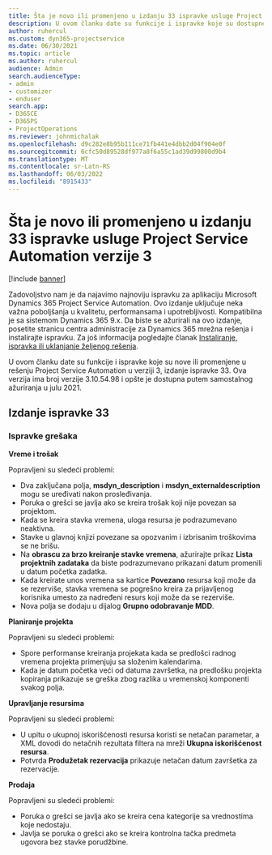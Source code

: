 ```yaml
---
title: Šta je novo ili promenjeno u izdanju 33 ispravke usluge Project Service Automation verzije 3
description: U ovom članku date su funkcije i ispravke koje su dostupne u izdanju 33 ispravke za Project Service Automation u verziji 3.
author: ruhercul
ms.custom: dyn365-projectservice
ms.date: 06/30/2021
ms.topic: article
ms.author: ruhercul
audience: Admin
search.audienceType:
- admin
- customizer
- enduser
search.app:
- D365CE
- D365PS
- ProjectOperations
ms.reviewer: johnmichalak
ms.openlocfilehash: d9c282e8b95b111ce71fb441e4dbb2d04f904e0f
ms.sourcegitcommit: 6cfc50d89528df977a8f6a55c1ad39d99800d9b4
ms.translationtype: MT
ms.contentlocale: sr-Latn-RS
ms.lasthandoff: 06/03/2022
ms.locfileid: "8915433"
---
```

# <a name="whats-new-or-changed-in-project-service-automation-update-release-33-v3"></a>Šta je novo ili promenjeno u izdanju 33 ispravke usluge Project Service Automation verzije 3

[!include [banner](../includes/psa-now-project-operations.md)]

Zadovoljstvo nam je da najavimo najnoviju ispravku za aplikaciju Microsoft Dynamics 365 Project Service Automation. Ovo izdanje uključuje neka važna poboljšanja u kvalitetu, performansama i upotrebljivosti. Kompatibilna je sa sistemom Dynamics 365 9.x. Da biste se ažurirali na ovo izdanje, posetite stranicu centra administracije za Dynamics 365 mrežna rešenja i instalirajte ispravku. Za još informacija pogledajte članak [Instaliranje, ispravka ili uklanjanje željenog rešenja](/power-platform/admin/install-remove-preferred-solution).

U ovom članku date su funkcije i ispravke koje su nove ili promenjene u rešenju Project Service Automation u verziji 3, izdanje ispravke 33. Ova verzija ima broj verzije 3.10.54.98 i opšte je dostupna putem samostalnog ažuriranja u julu 2021.

## <a name="update-release-33"></a>Izdanje ispravke 33

### <a name="bug-fixes"></a>Ispravke grešaka

**Vreme i trošak**

Popravljeni su sledeći problemi:

- Dva zaključana polja, **msdyn_description** i **msdyn_externaldescription** mogu se uređivati nakon prosleđivanja.
- Poruka o grešci se javlja ako se kreira trošak koji nije povezan sa projektom.
- Kada se kreira stavka vremena, uloga resursa je podrazumevano neaktivna.
- Stavke u glavnoj knjizi povezane sa opozvanim i izbrisanim troškovima se ne brišu.
- Na **obrascu za brzo kreiranje stavke vremena**, ažurirajte prikaz **Lista projektnih zadataka** da biste podrazumevano prikazani datum promenili u datum početka zadatka.
- Kada kreirate unos vremena sa kartice **Povezano** resursa koji može da se rezerviše, stavka vremena se pogrešno kreira za prijavljenog korisnika umesto za nadređeni resurs koji može da se rezerviše.
- Nova polja se dodaju u dijalog **Grupno odobravanje MDD**.

**Planiranje projekta**

Popravljeni su sledeći problemi:
- Spore performanse kreiranja projekata kada se predlošci radnog vremena projekta primenjuju sa složenim kalendarima.
- Kada je datum početka veći od datuma završetka, na predlošku projekta kopiranja prikazuje se greška zbog razlika u vremenskoj komponenti svakog polja.

**Upravljanje resursima**

Popravljeni su sledeći problemi:
- U upitu o ukupnoj iskorišćenosti resursa koristi se netačan parametar, a XML dovodi do netačnih rezultata filtera na mreži **Ukupna iskorišćenost resursa**.
- Potvrda **Produžetak rezervacija** prikazuje netačan datum završetka za rezervacije.

**Prodaja**

Popravljeni su sledeći problemi:
- Poruka o grešci se javlja ako se kreira cena kategorije sa vrednostima koje nedostaju.
- Javlja se poruka o grešci ako se kreira kontrolna tačka predmeta ugovora bez stavke porudžbine.
